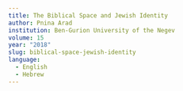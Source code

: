 ```yaml
---
title: The Biblical Space and Jewish Identity
author: Pnina Arad
institution: Ben-Gurion University of the Negev
volume: 15
year: "2018"
slug: biblical-space-jewish-identity
language:
  - English
  - Hebrew
---
```

